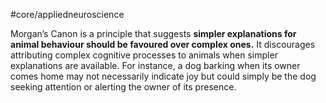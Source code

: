#core/appliedneuroscience

Morgan’s Canon is a principle that suggests **simpler explanations for animal behaviour should be favoured over complex ones.** It discourages attributing complex cognitive processes to animals when simpler explanations are available. For instance, a dog barking when its owner comes home may not necessarily indicate joy but could simply be the dog seeking attention or alerting the owner of its presence.
